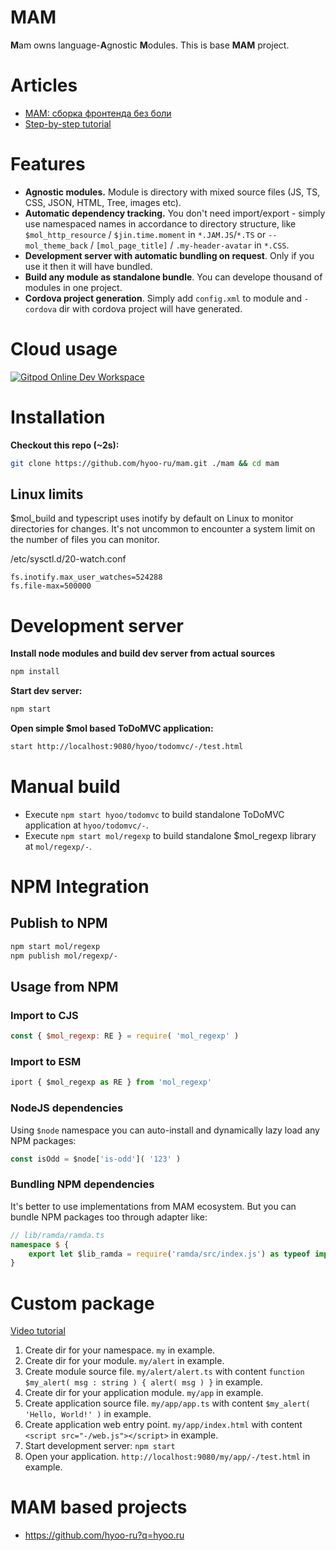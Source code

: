 # MAM

**M**am owns language-**A**gnostic **M**odules.
This is base **MAM** project.

# Articles

- [MAM: сборка фронтенда без боли](https://habhub.hyoo.ru/#!author=nin-jin/repo=HabHub/article=18)
- [Step-by-step tutorial](https://github.com/hyoo-ru/HabHub/issues/4)

# Features

* **Agnostic modules.** Module is directory with mixed source files (JS, TS, CSS, JSON, HTML, Tree, images etc).
* **Automatic dependency tracking.** You don't need import/export - simply use namespaced names in accordance to directory structure, like `$mol_http_resource` / `$jin.time.moment` in `*.JAM.JS`/`*.TS` or `--mol_theme_back` / `[mol_page_title]` / `.my-header-avatar` in `*.CSS`.
* **Development server with automatic bundling on request**. Only if you use it then it will have bundled.
* **Build any module as standalone bundle**. You can develope thousand of modules in one project.
* **Cordova project generation**. Simply add `config.xml` to module and `-cordova` dir with cordova project will have generated.

# Cloud usage

[![Gitpod Online Dev Workspace](https://img.shields.io/badge/Gitpod-Online--Dev--Workspace-blue?logo=gitpod)](https://gitpod.io/#https://github.com/hyoo-ru/mam)


# Installation

**Checkout this repo (~2s):**

```sh
git clone https://github.com/hyoo-ru/mam.git ./mam && cd mam
```

## Linux limits

$mol_build and typescript uses inotify by default on Linux to monitor directories for changes. It's not uncommon to encounter a system limit on the number of files you can monitor.

/etc/sysctl.d/20-watch.conf

```
fs.inotify.max_user_watches=524288
fs.file-max=500000
```

# Development server

**Install node modules and build dev server from actual sources**

```sh
npm install
```

**Start dev server:**

```sh
npm start
```

**Open simple $mol based ToDoMVC application:**

```sh
start http://localhost:9080/hyoo/todomvc/-/test.html
```

# Manual build

* Execute `npm start hyoo/todomvc` to build standalone ToDoMVC application at `hyoo/todomvc/-`.
* Execute `npm start mol/regexp` to build standalone $mol_regexp library at `mol/regexp/-`.

# NPM Integration

## Publish to NPM

```sh
npm start mol/regexp
npm publish mol/regexp/-
```

## Usage from NPM

### Import to CJS

```js
const { $mol_regexp: RE } = require( 'mol_regexp' )
```

### Import to ESM

```js
iport { $mol_regexp as RE } from 'mol_regexp'
```

### NodeJS dependencies

Using `$node` namespace you can auto-install and dynamically lazy load any NPM packages:

```js
const isOdd = $node['is-odd']( '123' )
```

### Bundling NPM dependencies

It's better to use implementations from MAM ecosystem. But you can bundle NPM packages too through adapter like:

```ts
// lib/ramda/ramda.ts
namespace $ {
	export let $lib_ramda = require('ramda/src/index.js') as typeof import('ramda')
}
```

# Custom package

[Video tutorial](https://www.youtube.com/watch?v=PyK3if5sgN0)

1. Create dir for your namespace. `my` in example.
2. Create dir for your module. `my/alert` in example.
3. Create module source file. `my/alert/alert.ts` with content `function $my_alert( msg : string ) { alert( msg ) }` in example.
4. Create dir for your application module. `my/app` in example.
5. Create application source file. `my/app/app.ts` with content `$my_alert( 'Hello, World!' )` in example.
6. Create application web entry point. `my/app/index.html` with content `<script src="-/web.js"></script>` in example.
7. Start development server: `npm start`
8. Open your application. `http://localhost:9080/my/app/-/test.html` in example.

# MAM based projects

- https://github.com/hyoo-ru?q=hyoo.ru

